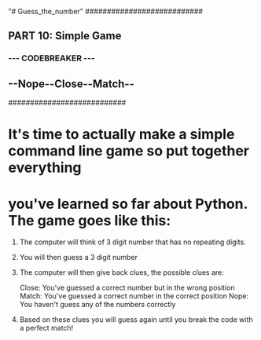 "# Guess_the_number" 
###########################
## PART 10: Simple Game ###
### --- CODEBREAKER --- ###
## --Nope--Close--Match--  ##
###########################

# It's time to actually make a simple command line game so put together everything
# you've learned so far about Python. The game goes like this:

 1. The computer will think of 3 digit number that has no repeating digits.
 2. You will then guess a 3 digit number
 3. The computer will then give back clues, the possible clues are:

     Close: You've guessed a correct number but in the wrong position
     Match: You've guessed a correct number in the correct position
     Nope: You haven't guess any of the numbers correctly

 4. Based on these clues you will guess again until you break the code with a
    perfect match!